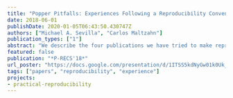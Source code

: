 ```yaml
---
title: "Popper Pitfalls: Experiences Following a Reproducibility Convention"
date: 2018-06-01
publishDate: 2020-01-05T06:43:50.430747Z
authors: ["Michael A. Sevilla", "Carlos Maltzahn"]
publication_types: ["1"]
abstract: "We describe the four publications we have tried to make reproducible and discuss how each paper has changed our workflows, practices, and collaboration policies. The fundamental insight is that paper artifacts must be made reproducible from the start of the project; artifacts are too difficult to make reproducible when the papers are (1) already published and (2) authored by researchers that are not thinking about reproducibility. In this paper, we present the best practices adopted by our research laboratory, which was sculpted by the pitfalls we have identified for the Popper convention. We conclude with a ``call-to-arms\" for the community focused on enhancing reproducibility initiatives for academic conferences, industry environments, and national laboratories. We hope that our experiences will shape a best practices guide for future reproducible papers."
featured: false
publication: "*P-RECS'18*"
url_poster: "https://docs.google.com/presentation/d/1ITSS5kdNyGw01k0Uk_ruMRddNKmuKgb3gNxtcd2UcBU/edit?usp=sharing"
tags: ["papers", "reproducibility", "experience"]
projects:
- practical-reproducibility
---
```


